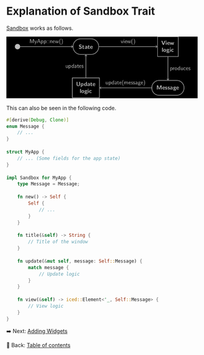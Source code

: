 # Explanation of Sandbox Trait

[Sandbox](https://docs.rs/iced/0.12.1/iced/trait.Sandbox.html) works as follows.

![Sandbox trait](./pic/explanation_of_sandbox_trait.png)

This can also be seen in the following code.

```rust
#[derive(Debug, Clone)]
enum Message {
    // ...
}

struct MyApp {
    // ... (Some fields for the app state)
}

impl Sandbox for MyApp {
    type Message = Message;

    fn new() -> Self {
        Self {
            // ...
        }
    }

    fn title(&self) -> String {
        // Title of the window
    }

    fn update(&mut self, message: Self::Message) {
        match message {
            // Update logic
        }
    }

    fn view(&self) -> iced::Element<'_, Self::Message> {
        // View logic
    }
}
```

:arrow_right:  Next: [Adding Widgets](./adding_widgets.md)

:blue_book: Back: [Table of contents](./../README.md)
